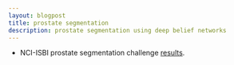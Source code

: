 ```yaml
---
layout: blogpost
title: prostate segmentation 
description: prostate segmentation using deep belief networks
---
```


- NCI-ISBI prostate segmentation challenge [results](http://challenge.kitware.com/midas/community/5#Participant_Scoreboards).

             
 
 
 
